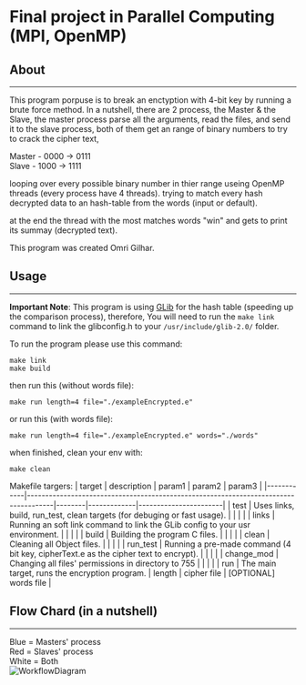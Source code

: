 
# Final project in Parallel Computing (MPI, OpenMP)

## About
---   
This program porpuse is to break an enctyption with 4-bit key by running a brute force method.
In a nutshell,  there are 2 process, the Master & the Slave, the master process parse all the arguments, read the files, and send it to the slave process, both of them get an range of binary numbers to try to crack the cipher text,

Master - 0000 -> 0111   
Slave - 1000 -> 1111   

looping over every possible binary number in thier range useing OpenMP threads (every process have 4 threads).
trying to match every hash decrypted data to an hash-table from the words (input or default).

at the end the thread with the most matches words "win" and gets to print its summay (decrypted text).

This program was created Omri Gilhar.

## Usage
---   

**Important Note**: This program is using [GLib](https://en.wikipedia.org/wiki/GLib) for the hash table (speeding up the comparison process), therefore, You will need to run the ```make link``` command to link the glibconfig.h to your ```/usr/include/glib-2.0/``` folder.

To run the program please use this command:
```
make link
make build
```
then run this (without words file):
```
make run length=4 file="./exampleEncrypted.e"
```
or run this (with words file):
```
make run length=4 file="./exampleEncrypted.e" words="./words"
```
when finished, clean your env with:
```
make clean
```


Makefile targers:
| target     | description                                                                         | param1 | param2      | param3                |
|------------|-------------------------------------------------------------------------------------|--------|-------------|-----------------------|
| test       | Uses links, build, run_test, clean targets (for debuging or fast usage).            |        |             |                       |
| links      | Running an soft link command to link the GLib config to your usr environment.       |        |             |                       |
| build      | Building the program C files.                                                       |        |             |                       |
| clean      | Cleaning all Object files.                                                          |        |             |                       |
| run_test   | Running a pre-made command (4 bit key, cipherText.e as the cipher text to encrypt). |        |             |                       |
| change_mod | Changing all files' permissions in directory to 755                                 |        |             |                       |
| run        | The main target, runs the encryption program.                                       | length | cipher file | [OPTIONAL] words file |




## Flow Chard (in a nutshell)
---  
Blue = Masters' process   
Red = Slaves' process   
White = Both   
![WorkflowDiagram](https://i.ibb.co/Wxk0Dgy/asd.png) 
